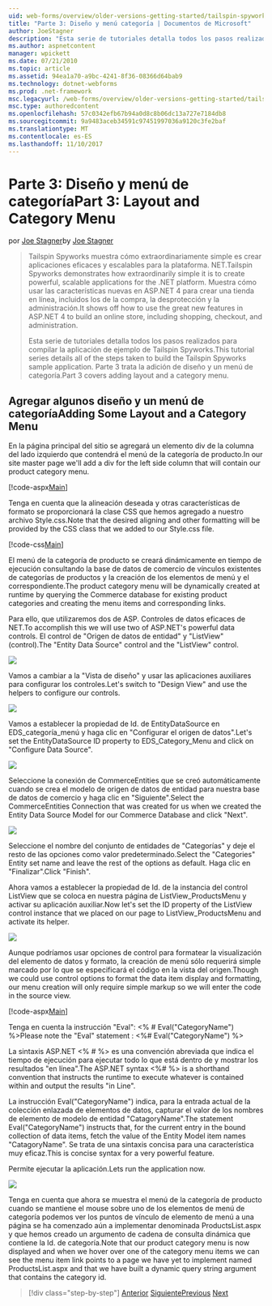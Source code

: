 ```yaml
---
uid: web-forms/overview/older-versions-getting-started/tailspin-spyworks/tailspin-spyworks-part-3
title: "Parte 3: Diseño y menú categoría | Documentos de Microsoft"
author: JoeStagner
description: "Esta serie de tutoriales detalla todos los pasos realizados para compilar la aplicación de ejemplo de Tailspin Spyworks. Parte 3 trata la adición de diseño y un menú de categoría."
ms.author: aspnetcontent
manager: wpickett
ms.date: 07/21/2010
ms.topic: article
ms.assetid: 94ea1a70-a9bc-4241-8f36-08366d64bab9
ms.technology: dotnet-webforms
ms.prod: .net-framework
msc.legacyurl: /web-forms/overview/older-versions-getting-started/tailspin-spyworks/tailspin-spyworks-part-3
msc.type: authoredcontent
ms.openlocfilehash: 57c0342efb67b94a0d8c8b06dc13a727e7184db8
ms.sourcegitcommit: 9a9483aceb34591c97451997036a9120c3fe2baf
ms.translationtype: MT
ms.contentlocale: es-ES
ms.lasthandoff: 11/10/2017
---
```

<a name="part-3-layout-and-category-menu"></a><span data-ttu-id="8ad24-104">Parte 3: Diseño y menú de categoría</span><span class="sxs-lookup"><span data-stu-id="8ad24-104">Part 3: Layout and Category Menu</span></span>
====================
<span data-ttu-id="8ad24-105">por [Joe Stagner](https://github.com/JoeStagner)</span><span class="sxs-lookup"><span data-stu-id="8ad24-105">by [Joe Stagner](https://github.com/JoeStagner)</span></span>

> <span data-ttu-id="8ad24-106">Tailspin Spyworks muestra cómo extraordinariamente simple es crear aplicaciones eficaces y escalables para la plataforma. NET.</span><span class="sxs-lookup"><span data-stu-id="8ad24-106">Tailspin Spyworks demonstrates how extraordinarily simple it is to create powerful, scalable applications for the .NET platform.</span></span> <span data-ttu-id="8ad24-107">Muestra cómo usar las características nuevas en ASP.NET 4 para crear una tienda en línea, incluidos los de la compra, la desprotección y la administración.</span><span class="sxs-lookup"><span data-stu-id="8ad24-107">It shows off how to use the great new features in ASP.NET 4 to build an online store, including shopping, checkout, and administration.</span></span>
> 
> <span data-ttu-id="8ad24-108">Esta serie de tutoriales detalla todos los pasos realizados para compilar la aplicación de ejemplo de Tailspin Spyworks.</span><span class="sxs-lookup"><span data-stu-id="8ad24-108">This tutorial series details all of the steps taken to build the Tailspin Spyworks sample application.</span></span> <span data-ttu-id="8ad24-109">Parte 3 trata la adición de diseño y un menú de categoría.</span><span class="sxs-lookup"><span data-stu-id="8ad24-109">Part 3 covers adding layout and a category menu.</span></span>


## <a id="_Toc260221669"></a><span data-ttu-id="8ad24-110">Agregar algunos diseño y un menú de categoría</span><span class="sxs-lookup"><span data-stu-id="8ad24-110">Adding Some Layout and a Category Menu</span></span>

<span data-ttu-id="8ad24-111">En la página principal del sitio se agregará un elemento div de la columna del lado izquierdo que contendrá el menú de la categoría de producto.</span><span class="sxs-lookup"><span data-stu-id="8ad24-111">In our site master page we'll add a div for the left side column that will contain our product category menu.</span></span>

[!code-aspx[Main](tailspin-spyworks-part-3/samples/sample1.aspx)]

<span data-ttu-id="8ad24-112">Tenga en cuenta que la alineación deseada y otras características de formato se proporcionará la clase CSS que hemos agregado a nuestro archivo Style.css.</span><span class="sxs-lookup"><span data-stu-id="8ad24-112">Note that the desired aligning and other formatting will be provided by the CSS class that we added to our Style.css file.</span></span>

[!code-css[Main](tailspin-spyworks-part-3/samples/sample2.css)]

<span data-ttu-id="8ad24-113">El menú de la categoría de producto se creará dinámicamente en tiempo de ejecución consultando la base de datos de comercio de vínculos existentes de categorías de productos y la creación de los elementos de menú y el correspondiente.</span><span class="sxs-lookup"><span data-stu-id="8ad24-113">The product category menu will be dynamically created at runtime by querying the Commerce database for existing product categories and creating the menu items and corresponding links.</span></span>

<span data-ttu-id="8ad24-114">Para ello, que utilizaremos dos de ASP. Controles de datos eficaces de NET.</span><span class="sxs-lookup"><span data-stu-id="8ad24-114">To accomplish this we will use two of ASP.NET's powerful data controls.</span></span> <span data-ttu-id="8ad24-115">El control de "Origen de datos de entidad" y "ListView" (control).</span><span class="sxs-lookup"><span data-stu-id="8ad24-115">The "Entity Data Source" control and the "ListView" control.</span></span>

![](tailspin-spyworks-part-3/_static/image1.jpg)

<span data-ttu-id="8ad24-116">Vamos a cambiar a la "Vista de diseño" y usar las aplicaciones auxiliares para configurar los controles.</span><span class="sxs-lookup"><span data-stu-id="8ad24-116">Let's switch to "Design View" and use the helpers to configure our controls.</span></span>

![](tailspin-spyworks-part-3/_static/image2.jpg)

<span data-ttu-id="8ad24-117">Vamos a establecer la propiedad de Id. de EntityDataSource en EDS\_categoría\_menú y haga clic en "Configurar el origen de datos".</span><span class="sxs-lookup"><span data-stu-id="8ad24-117">Let's set the EntityDataSource ID property to EDS\_Category\_Menu and click on "Configure Data Source".</span></span>

![](tailspin-spyworks-part-3/_static/image3.jpg)

<span data-ttu-id="8ad24-118">Seleccione la conexión de CommerceEntities que se creó automáticamente cuando se crea el modelo de origen de datos de entidad para nuestra base de datos de comercio y haga clic en "Siguiente".</span><span class="sxs-lookup"><span data-stu-id="8ad24-118">Select the CommerceEntities Connection that was created for us when we created the Entity Data Source Model for our Commerce Database and click "Next".</span></span>

![](tailspin-spyworks-part-3/_static/image4.jpg)

<span data-ttu-id="8ad24-119">Seleccione el nombre del conjunto de entidades de "Categorías" y deje el resto de las opciones como valor predeterminado.</span><span class="sxs-lookup"><span data-stu-id="8ad24-119">Select the "Categories" Entity set name and leave the rest of the options as default.</span></span> <span data-ttu-id="8ad24-120">Haga clic en "Finalizar".</span><span class="sxs-lookup"><span data-stu-id="8ad24-120">Click "Finish".</span></span>

<span data-ttu-id="8ad24-121">Ahora vamos a establecer la propiedad de Id. de la instancia del control ListView que se coloca en nuestra página de ListView\_ProductsMenu y activar su aplicación auxiliar.</span><span class="sxs-lookup"><span data-stu-id="8ad24-121">Now let's set the ID property of the ListView control instance that we placed on our page to ListView\_ProductsMenu and activate its helper.</span></span>

![](tailspin-spyworks-part-3/_static/image5.jpg)

<span data-ttu-id="8ad24-122">Aunque podríamos usar opciones de control para formatear la visualización del elemento de datos y formato, la creación de menú sólo requerirá simple marcado por lo que se especificará el código en la vista del origen.</span><span class="sxs-lookup"><span data-stu-id="8ad24-122">Though we could use control options to format the data item display and formatting, our menu creation will only require simple markup so we will enter the code in the source view.</span></span>

[!code-aspx[Main](tailspin-spyworks-part-3/samples/sample3.aspx)]

<span data-ttu-id="8ad24-123">Tenga en cuenta la instrucción "Eval": &lt;% # Eval("CategoryName") %&gt;</span><span class="sxs-lookup"><span data-stu-id="8ad24-123">Please note the "Eval" statement : &lt;%# Eval("CategoryName") %&gt;</span></span>

<span data-ttu-id="8ad24-124">La sintaxis ASP.NET &lt;% # %&gt; es una convención abreviada que indica el tiempo de ejecución para ejecutar todo lo que está dentro de y mostrar los resultados "en línea".</span><span class="sxs-lookup"><span data-stu-id="8ad24-124">The ASP.NET syntax &lt;%# %&gt; is a shorthand convention that instructs the runtime to execute whatever is contained within and output the results "in Line".</span></span>

<span data-ttu-id="8ad24-125">La instrucción Eval("CategoryName") indica, para la entrada actual de la colección enlazada de elementos de datos, capturar el valor de los nombres de elemento de modelo de entidad "CatagoryName".</span><span class="sxs-lookup"><span data-stu-id="8ad24-125">The statement Eval("CategoryName") instructs that, for the current entry in the bound collection of data items, fetch the value of the Entity Model item names "CatagoryName".</span></span> <span data-ttu-id="8ad24-126">Se trata de una sintaxis concisa para una característica muy eficaz.</span><span class="sxs-lookup"><span data-stu-id="8ad24-126">This is concise syntax for a very powerful feature.</span></span>

<span data-ttu-id="8ad24-127">Permite ejecutar la aplicación.</span><span class="sxs-lookup"><span data-stu-id="8ad24-127">Lets run the application now.</span></span>

![](tailspin-spyworks-part-3/_static/image6.jpg)

<span data-ttu-id="8ad24-128">Tenga en cuenta que ahora se muestra el menú de la categoría de producto cuando se mantiene el mouse sobre uno de los elementos de menú de categoría podemos ver los puntos de vínculo de elemento de menú a una página se ha comenzado aún a implementar denominada ProductsList.aspx y que hemos creado un argumento de cadena de consulta dinámica que contiene la  Id. de categoría.</span><span class="sxs-lookup"><span data-stu-id="8ad24-128">Note that our product category menu is now displayed and when we hover over one of the category menu items we can see the menu item link points to a page we have yet to implement named ProductsList.aspx and that we have built a dynamic query string argument that contains the category id.</span></span>

>[!div class="step-by-step"]
<span data-ttu-id="8ad24-129">[Anterior](tailspin-spyworks-part-2.md)
[Siguiente](tailspin-spyworks-part-4.md)</span><span class="sxs-lookup"><span data-stu-id="8ad24-129">[Previous](tailspin-spyworks-part-2.md)
[Next](tailspin-spyworks-part-4.md)</span></span>
